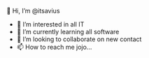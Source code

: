 👋 Hi, I’m @itsavius
- 👀 I’m interested in all IT
- 🌱 I’m currently learning all software
- 💞️ I’m looking to collaborate on new contact
- 📫 How to reach me jojo...

<!---
itsavius/itsavius is a ✨ special ✨ repository because its `README.md` (this file) appears on your GitHub profile.
You can click the Preview link to take a look at your changes.
--->
